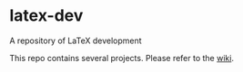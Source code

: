 # latex-dev
A repository of LaTeX development

This repo contains several projects. Please refer to the [wiki](https://github.com/awmottaz/latex-dev/wiki).
